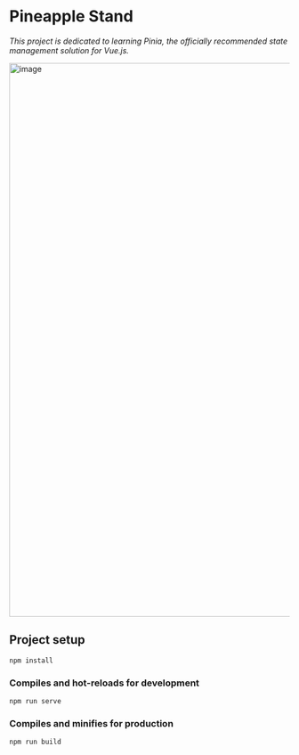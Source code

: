 # Pineapple Stand
*This project is dedicated to learning Pinia, the officially recommended state management solution for Vue.js.*

<img width="995" alt="image" src="https://github.com/denys-petryniak/pineapple-stand/assets/16530588/d74e6aef-e40f-44d5-8ffa-9f86e94e1b9a">

## Project setup

```
npm install
```

### Compiles and hot-reloads for development

```
npm run serve
```

### Compiles and minifies for production

```
npm run build
```
